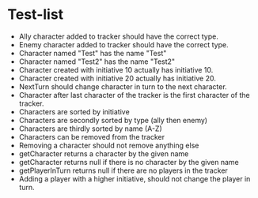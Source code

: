 # Test-list
- Ally character added to tracker should have the correct type.
- Enemy character added to tracker should have the correct type.
- Character named "Test" has the name "Test"
- Character named "Test2" has the name "Test2"
- Character created with initiative 10 actually has initiative 10.
- Character created with initiative 20 actually has initiative 20.
- NextTurn should change character in turn to the next character.
- Character after last character of the tracker
  is the first character of the tracker.
- Characters are sorted by initiative
- Characters are secondly sorted by type (ally then enemy)
- Characters are thirdly sorted by name (A-Z)
- Characters can be removed from the tracker
- Removing a character should not remove anything else
- getCharacter returns a character by the given name
- getCharacter returns null if there is no character by the given name
- getPlayerInTurn returns null if there are no players in the tracker
- Adding a player with a higher initiative,
  should not change the player in turn.